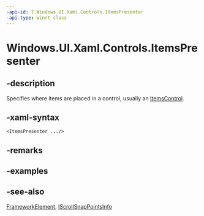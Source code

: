 ```yaml
---
-api-id: T:Windows.UI.Xaml.Controls.ItemsPresenter
-api-type: winrt class
---
```


<!-- Class syntax.
public class ItemsPresenter : Windows.UI.Xaml.FrameworkElement, Windows.UI.Xaml.Controls.IItemsPresenter, Windows.UI.Xaml.Controls.IItemsPresenter2, Windows.UI.Xaml.Controls.Primitives.IScrollSnapPointsInfo
-->

# Windows.UI.Xaml.Controls.ItemsPresenter

## -description
Specifies where items are placed in a control, usually an [ItemsControl](itemscontrol.md).



## -xaml-syntax
```xaml
<ItemsPresenter .../>
```


## -remarks

## -examples

## -see-also
[FrameworkElement](../windows.ui.xaml/frameworkelement.md), [IScrollSnapPointsInfo](../windows.ui.xaml.controls.primitives/iscrollsnappointsinfo.md)
